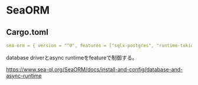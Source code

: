 # SeaORM

## Cargo.toml

```yaml
sea-orm = { version = "^0", features = ["sqlx-postgres", "runtime-tokio-rustls", "macros", "debug-print"], default-features = false}
```

database driverとasync runtimeをfeatureで制御する。

https://www.sea-ql.org/SeaORM/docs/install-and-config/database-and-async-runtime
